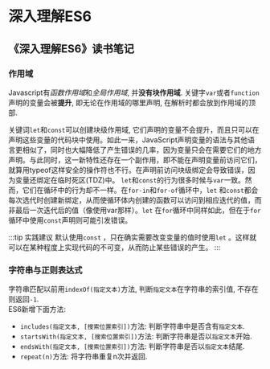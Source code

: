 # 深入理解ES6

## 《深入理解ES6》读书笔记

### 作用域

Javascript有*函数作用域*和*全局作用域*, 并**没有块作用域**. 关键字`var`或者`function`声明的变量会被**提升**, 即无论在作用域的哪里声明, 在解析时都会放到作用域的顶部.

关键词`let`和`const`可以创建块级作用域, 它们声明的变量不会提升，而且只可以在声明这些变量的代码块中使用。如此一来，JavaScript声明变量的语法与其他语言更相似了，同时也大幅降低了产生错误的几率，因为变量只会在需要它们的地方声明。与此同时，这一新特性还存在一个副作用，即不能在声明变量前访问它们，就算用typeof这样安全的操作符也不行。在声明前访问块级绑定会导致错误，因为变量还绑定在临时死区(TDZ)中。
`let`和`const`的行为很多时候与`var`一致。然而，它们在循环中的行为却不一样。在`for-in`和`for-of`循环中，`let` 和`const`都会每次选代时创建新绑定，从而使循环体内创建的函数可以访问到相应迭代的值，而非最后一次迭代后的值（像使用var那样）。`let` 在`for`循环中同样如此，但在于`for`循环中使用`const`声明则可能引发错误。

:::tip 实践建议
默认使用`const` ，只在确实需要改变变量的值时使用`let` 。这样就可以在某种程度上实现代码的不可变，从而防止某些错误的产生。
:::

### 字符串与正则表达式

字符串匹配以前用`indexOf(指定文本)`方法, 判断`指定文本`在字符串的索引值, 不存在则返回`-1`.  
ES6新增下面方法:

- `includes(指定文本, [搜索位置索引])`方法: 判断字符串中是否含有`指定文本`.  
- `startsWith(指定文本, [搜索位置索引])`方法: 判断字符串是否以`指定文本`开始.  
- `endsWith(指定文本, [搜索位置索引])`方法: 判断字符串是否以`指定文本`结尾.  
- `repeat(n)`方法: 将字符串重复n次并返回.
